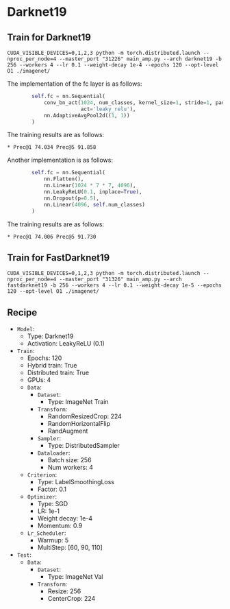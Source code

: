 
# Darknet19

## Train for Darknet19

```shell
CUDA_VISIBLE_DEVICES=0,1,2,3 python -m torch.distributed.launch --nproc_per_node=4 --master_port "31226" main_amp.py --arch darknet19 -b 256 --workers 4 --lr 0.1 --weight-decay 1e-4 --epochs 120 --opt-level O1 ./imagenet/
```

The implementation of the fc layer is as follows:

```python
        self.fc = nn.Sequential(
            conv_bn_act(1024, num_classes, kernel_size=1, stride=1, padding=0, bias=False, is_bn=True,
                        act='leaky_relu'),
            nn.AdaptiveAvgPool2d((1, 1))
        )
```

The training results are as follows:

```text
* Prec@1 74.034 Prec@5 91.858
```

Another implementation is as follows:

```python
        self.fc = nn.Sequential(
            nn.Flatten(),
            nn.Linear(1024 * 7 * 7, 4096),
            nn.LeakyReLU(0.1, inplace=True),
            nn.Dropout(p=0.5),
            nn.Linear(4096, self.num_classes)
        )
```

The training results are as follows:

```text
* Prec@1 74.006 Prec@5 91.730
```

## Train for FastDarknet19

```shell
CUDA_VISIBLE_DEVICES=0,1,2,3 python -m torch.distributed.launch --nproc_per_node=4 --master_port "31326" main_amp.py --arch fastdarknet19 -b 256 --workers 4 --lr 0.1 --weight-decay 1e-5 --epochs 120 --opt-level O1 ./imagenet/
```

## Recipe

* `Model`: 
  * Type: Darknet19
  * Activation: LeakyReLU (0.1)
* `Train`:
  * Epochs: 120
  * Hybrid train: True
  * Distributed train: True
  * GPUs: 4
  * `Data`:
    * `Dataset`: 
      * Type: ImageNet Train
    * `Transform`:
      * RandomResizedCrop: 224
      * RandomHorizontalFlip
      * RandAugment
    * `Sampler`:
      * Type: DistributedSampler
    * `Dataloader`:
      * Batch size: 256
      * Num workers: 4
  * `Criterion`: 
    * Type: LabelSmoothingLoss
    * Factor: 0.1
  * `Optimizer`: 
    * Type: SGD
    * LR: 1e-1
    * Weight decay: 1e-4
    * Momentum: 0.9
  * `Lr_Scheduler`:
    * Warmup: 5
    * MultiStep: [60, 90, 110]
* `Test`:
  * `Data`:
    * `Dataset`:
      * Type: ImageNet Val
    * `Transform`:
      * Resize: 256
      * CenterCrop: 224